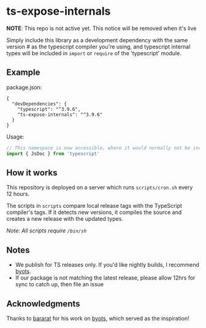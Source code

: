 # ts-expose-internals

**NOTE**: This repo is not active yet. This notice will be removed when it's live

Simply include this library as a development dependency with the same version # as the typescript compiler you're using,
and typescript internal types will be included in `import` or `require` of the 'typescript' module.

## Example

package.json:
```jsonc
{
  "devDependencies": {
    "typescript": "^3.9.6",
    "ts-expose-internals": "^3.9.6"
  }
}
```

Usage:
```ts
// This namespace is now accessible, where it would normally not be included, as it is flagged @internal
import { JsDoc } from 'typescript'
```

## How it works

This repository is deployed on a server which runs `scripts/cron.sh` every 12 hours.

The scripts in `scripts` compare local release tags with the TypeScript compiler's tags. If it detects new versions,
it compiles the source and creates a new release with the updated types.

_Note: All scripts require `/bin/sh`_

## Notes

- We publish for TS releases only. If you'd like nightly builds, I recommend [byots](https://github.com/basarat/byots).
- If our package is not matching the latest release, please allow 12hrs for sync to catch up, then file an issue

## Acknowledgments

Thanks to [bararat](https://github.com/basarat) for his work on [byots](https://github.com/basarat/byots), which served
as the inspiration!